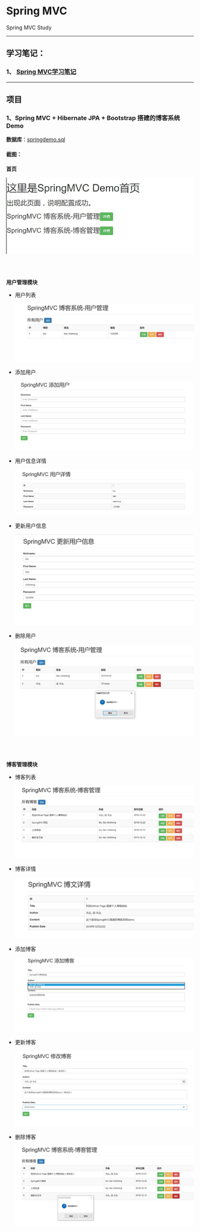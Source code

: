 # Spring MVC

Spring MVC Study

***

## 学习笔记：

### 1、 [Spring MVC学习笔记](springmvc.md)

***

## 项目

### 1、Spring MVC + Hibernate JPA + Bootstrap 搭建的博客系统 Demo

**数据库**：[springdemo.sql](sql/springdemo.sql)

#### 截图：

**首页**

  ![](pic/index.jpg)


<br>
<br>


**用户管理模块**

+ 用户列表

  ![](pic/userlist.jpg)

+ 添加用户

  ![](pic/addUser.jpg)

+ 用户信息详情

  ![](pic/userdetail.jpg)

+ 更新用户信息

  ![](pic/updateUser.jpg)

+ 删除用户

  ![](pic/deleteUser.jpg)

<br>
<br>

**博客管理模块**

+ 博客列表

  ![](pic/blogList.jpg)

+ 博客详情

  ![](pic/blogdetail.jpg)

+ 添加博客

  ![](pic/addBlog.jpg)

+ 更新博客

  ![](pic/updateBlog.jpg)

+ 删除博客

  ![](pic/deleteBlog.jpg)



